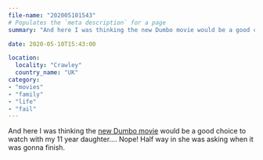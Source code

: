 ```yaml
---
file-name: "202005101543"
# Populates the `meta description` for a page
summary: "And here I was thinking the new Dumbo movie would be a good choice to watch with my 11 year daughter. "

date: 2020-05-10T15:43:00

location:
  locality: "Crawley"
  country_name: "UK"
category:
- "movies"
- "family"
- "life"
- "fail"
---
```


And here I was thinking the [new Dumbo movie][1] would be a good choice to watch with my 11 year daughter&hellip;. Nope! Half way in she was asking when it was gonna finish.

[1]: https://www.imdb.com/title/tt3861390/
